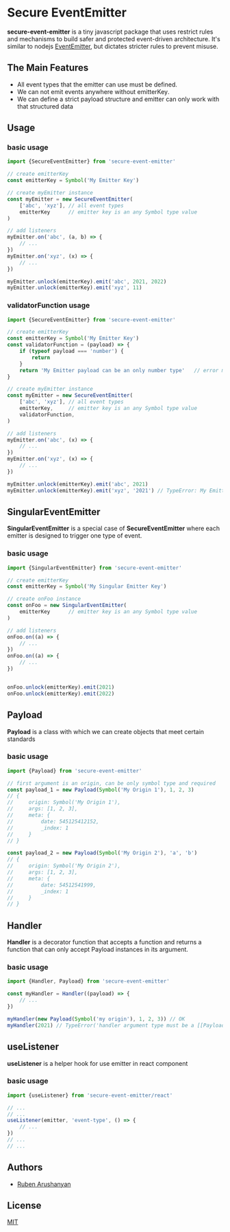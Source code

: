 # Secure EventEmitter

**secure-event-emitter** is a tiny javascript package that uses restrict rules and mechanisms to build safer and protected event-driven architecture. It's similar to nodejs [EventEmitter](https://nodejs.org/api/events.html), but dictates stricter rules to prevent misuse.

## The Main Features

- All event types that the emitter can use must be defined․
- We can not emit events anywhere without emitterKey․
- We can define a strict payload structure and emitter can only work with that structured data

## Usage

### basic usage

```js
import {SecureEventEmitter} from 'secure-event-emitter'

// create emitterKey
const emitterKey = Symbol('My Emitter Key')

// create myEmitter instance
const myEmitter = new SecureEventEmitter(
    ['abc', 'xyz'], // all event types
    emitterKey      // emitter key is an any Symbol type value
)

// add listeners
myEmitter.on('abc', (a, b) => {
    // ...
})
myEmitter.on('xyz', (x) => {
    // ...
})

myEmitter.unlock(emitterKey).emit('abc', 2021, 2022)
myEmitter.unlock(emitterKey).emit('xyz', 11)

```

### validatorFunction usage

```js
import {SecureEventEmitter} from 'secure-event-emitter'

// create emitterKey
const emitterKey = Symbol('My Emitter Key')
const validatorFunction = (payload) => {
    if (typeof payload === 'number') {
        return
    }
    return 'My Emitter payload can be an only number type'   // error message
}

// create myEmitter instance
const myEmitter = new SecureEventEmitter(
    ['abc', 'xyz'], // all event types
    emitterKey,     // emitter key is an any Symbol type value
    validatorFunction,
)

// add listeners
myEmitter.on('abc', (x) => {
    // ...
})
myEmitter.on('xyz', (x) => {
    // ...
})

myEmitter.unlock(emitterKey).emit('abc', 2021)
myEmitter.unlock(emitterKey).emit('xyz', '2021') // TypeError: My Emitter payload can be an only number type

```

## SingularEventEmitter

**SingularEventEmitter** is a special case of **SecureEventEmitter** where each emitter is designed to trigger one type of event․

### basic usage

```js
import {SingularEventEmitter} from 'secure-event-emitter'

// create emitterKey
const emitterKey = Symbol('My Singular Emitter Key')

// create onFoo instance
const onFoo = new SingularEventEmitter(
    emitterKey      // emitter key is an any Symbol type value
)

// add listeners
onFoo.on((a) => {
    // ...
})
onFoo.on((a) => {
    // ...
})


onFoo.unlock(emitterKey).emit(2021)
onFoo.unlock(emitterKey).emit(2022)

```

## Payload

**Payload** is a class with which we can create objects that meet certain standards

### basic usage

```js
import {Payload} from 'secure-event-emitter'

// first argument is an origin, can be only symbol type and required
const payload_1 = new Payload(Symbol('My Origin 1'), 1, 2, 3)
// {
//     origin: Symbol('My Origin 1'),
//     args: [1, 2, 3],
//     meta: {
//         date: 545125412152,
//         _index: 1
//     }
// }

const payload_2 = new Payload(Symbol('My Origin 2'), 'a', 'b')
// {
//     origin: Symbol('My Origin 2'),
//     args: [1, 2, 3],
//     meta: {
//         date: 54512541999,
//         _index: 1
//     }
// }

```

## Handler

**Handler** is a decorator function that accepts a function and returns a function that can only accept Payload instances in its argument.

### basic usage

```js
import {Handler, Payload} from 'secure-event-emitter'

const myHandler = Handler((payload) => {
    // ...
})

myHandler(new Payload(Symbol('my origin'), 1, 2, 3)) // OK
myHandler(2021) // TypeError('handler argument type must be a [[Payload]] class objects')


```

## useListener

**useListener** is a helper hook for use emitter in react component

### basic usage

```js
import {useListener} from 'secure-event-emitter/react'

// ...
// ...
useListener(emitter, 'event-type', () => {
    // ...
})
// ...
// ...


```

## Authors

- [Ruben Arushanyan](https://github.com/ruben-arushanyan)

## License

[MIT](https://github.com/ruben-arushanyan/secure-event-emitter/blob/master/LICENSE)
